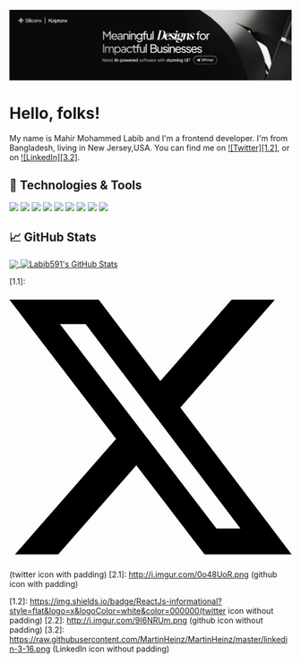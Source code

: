 <!-- More info, tips and tricks for making GitHub Profile README can be found in my article at https://towardsdatascience.com/build-a-stunning-readme-for-your-github-profile-9b80434fe5d7 -->
![Header](https://github.com/Labib591/Labib591/blob/main/2new%20linkedin%20labib.png?raw=true "Header")
# Hello, folks! 

My name is Mahir Mohammed Labib and I'm a frontend developer. I'm from Bangladesh, living in New Jersey,USA. You can find me on [![Twitter][1.2]][1], or on [![LinkedIn][3.2]][3].

## 🔧 Technologies & Tools
![](https://img.shields.io/badge/ReactJs-informational?style=flat&logo=react&logoColor=white&color=000000)
![](https://img.shields.io/badge/NodeJs-informational?style=flat&logo=node.js&logoColor=white&color=000000)
![](https://img.shields.io/badge/HTML-informational?style=flat&logo=html5&logoColor=white&color=000000)
![](https://img.shields.io/badge/CSS-informational?style=flat&logo=css&logoColor=white&color=000000)
![](https://img.shields.io/badge/JavaScript-informational?style=flat&logo=javascript&logoColor=white&color=000000)
![](https://img.shields.io/badge/C++-informational?style=flat&logo=cplusplus&logoColor=white&color=000000)
![](https://img.shields.io/badge/Express-informational?style=flat&logo=express&logoColor=white&color=000000)
![](https://img.shields.io/badge/MongoDB-informational?style=flat&logo=mongodb&logoColor=white&color=000000)
![](https://img.shields.io/badge/Firebase-informational?style=flat&logo=firebase&logoColor=white&color=000000)



## &#x1f4c8; GitHub Stats

<a href="https://github.com/Labib591/Labib591">
  <img align="center" src="https://github-readme-stats.vercel.app/api/top-langs/?username=Labib591&hide=java,html,tex&title_color=ffffff&text_color=c9cacc&icon_color=2bbc8a&bg_color=1d1f21&langs_count=3" />
</a>
<a href="https://github.com/Labib591/Labib591">
  <img align="center" src="https://github-readme-stats.vercel.app/api?username=Labib591&show_icons=true&line_height=27&count_private=true&title_color=ffffff&text_color=c9cacc&icon_color=2bbc8a&bg_color=1d1f21" alt="Labib591's GitHub Stats" />
</a>
   

<!-- links to social media icons -->

<!-- icons with padding http://i.imgur.com/tXSoThF.png -->

[1.1]:  <svg role="img" viewBox="0 0 24 24" xmlns="http://www.w3.org/2000/svg"><title>X</title><path d="M18.901 1.153h3.68l-8.04 9.19L24 22.846h-7.406l-5.8-7.584-6.638 7.584H.474l8.6-9.83L0 1.154h7.594l5.243 6.932ZM17.61 20.644h2.039L6.486 3.24H4.298Z"/></svg>(twitter icon with padding)
[2.1]: http://i.imgur.com/0o48UoR.png (github icon with padding)

<!-- icons without padding http://i.imgur.com/wWzX9uB.png -->

[1.2]: https://img.shields.io/badge/ReactJs-informational?style=flat&logo=x&logoColor=white&color=000000(twitter icon without padding)
[2.2]: http://i.imgur.com/9I6NRUm.png (github icon without padding)
[3.2]: https://raw.githubusercontent.com/MartinHeinz/MartinHeinz/master/linkedin-3-16.png (LinkedIn icon without padding)


<!-- links to your social media accounts -->

[1]: https://x.com/Labib_591
[2]: https://github.com/Labib591
[3]: https://www.linkedin.com/in/mahir-mohammed-labib-bb3085209/


<!-- Resources -->
<!-- Icons: https://simpleicons.org/ -->
<!-- GitHub Stats: https://github.com/anuraghazra/github-readme-stats -->
<!-- Emojis: https://emojipedia.org/emoji/ -->
<!-- HTML Emojis: https://www.fileformat.info/index.htm -->
<!-- Shields: https://shields.io/ -->
<!-- Awesome GitHub Profile README: https://github.com/abhisheknaiidu/awesome-github-profile-readme -->
